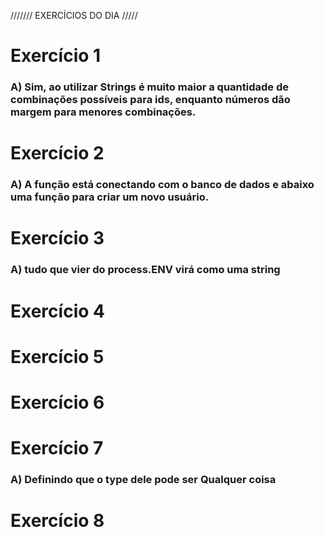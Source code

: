 /////// EXERCÍCIOS DO DIA /////

# Exercício 1

###  A) Sim, ao utilizar Strings é muito maior a quantidade de combinações possíveis para ids, enquanto números dão margem para menores combinações.

# Exercício 2

### A) A função está conectando com o banco de dados e abaixo uma função para criar um novo usuário.

# Exercício 3

### A)  tudo que vier do process.ENV virá como uma string

# Exercício 4
# Exercício 5
# Exercício 6
# Exercício 7

### A) Definindo que o type dele pode ser Qualquer coisa

# Exercício 8

